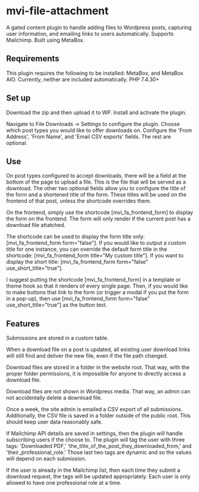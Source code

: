 # mvi-file-attachment
A gated content plugin to handle adding files to Wordpress posts, capturing user information, and emailing links to users automatically. Supports Mailchimp. Built using MetaBox.

## Requirements
This plugin requires the following to be installed: MetaBox, and MetaBox AIO. Currently, neither are included automatically. PHP 7.4.30+

## Set up
Download the zip and then upload it to WP. Install and activate the plugin.

Navigate to File Downloads -> Settings to configure the plugin. Choose which post types you would like to offer downloads on. Configure the 'From Address', 'From Name', and 'Email CSV exports' fields. The rest are optional.

## Use
On post types configured to accept downloads, there will be a field at the bottom of the page to upload a file. This is the file that will be served as a download. The other two optional fields allow you to configure the title of the form and a shortened title of the form. These titles will be used on the frontend of that post, unless the shortcode overrides them.

On the frontend, simply use the shortcode [mvi_fa_frontend_form] to display the form on the frontend. The form will only render if the current post has a download file attatched.

The shortcode can be used to display the form title only: [mvi_fa_frontend_form form="false"].
If you would like to output a custom title for one instance, you can override the default form title in the shortcode: [mvi_fa_frontend_form title="My custom title"].
If you want to display the short title: [mvi_fa_frontend_form form="false" use_short_title="true"].

I suggest putting the shortcode [mvi_fa_frontend_form] in a template or theme hook so that it renders of every single page. Then, if you would like to make buttons that link to the form (or trigger a modal if you put the form in a pop-up), then use [mvi_fa_frontend_form form="false" use_short_title="true"] as the button text.

## Features

Submissions are stored in a custom table.

When a download file on a post is updated, all existing user download links will still find and deliver the new file, even if the file path changed.

Download files are stored in a folder in the website root. That way, with the proper folder permissions, it is impossible for anyone to directly access a download file.

Download files are not shown in Wordpress media. That way, an admin can not accidentally delete a download file.

Once a week, the site admin is emailed a CSV export of all submissions. Additionally, the CSV file is saved in a folder outside of the public root. This should keep user data reasonably safe.

If Mailchimp API details are saved in settings, then the plugin will handle subscribing users if the choose to. The plugin will tag the user with three tags: 'Downloaded PDF,' 'the_title_of_the_post_they_downloaded_from,' and 'their_professional_role.' Those last two tags are dynamic and so the values will depend on each submission.

If the user is already in the Mailchimp list, then each time they submit a download request, the tags will be updated appropriately. Each user is only allowed to have one professional role at a time.
